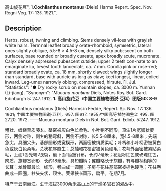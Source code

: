 高山旋花豆",
1.**Cochlianthus montanus** (Diels) Harms Repert. Spec. Nov. Regni Veg. 17: 136. 1921.",

## Description
Herbs, robust, twining and climbing. Stems densely vil-lous with grayish white hairs. Terminal leaflet broadly ovate-rhomboid, symmetric, lateral ones slightly oblique, 5.5-8 × 4.5-8 cm, densely silky pubescent on both surfaces, base rounded or broadly cuneate, apex broadly acute, mucronate. Calyx densely adpressed pubescent outside; upper 2 teeth con-nate to an emarginate lip, lowest tooth lanceolate, ca. 7 mm. Corolla pink or rose-red; standard broadly ovate, ca. 18 mm, shortly clawed; wings slightly longer than standard, base with auricle as long as claw; keel longest, linear, coiled inward. Leg-umes narrowly oblong, compressed, hirsute. Fl. Jul.
  "Statistics": "● Dry rocky scrub on mountain slopes; ca. 3000 m. Yunnan (Li-jiang).
  "Synonym": "*Mucuna montana* Diels, Notes Roy. Bot. Gard. Edinburgh 5: 247. 1912.
**1. 高山旋花豆（中国主要植物图说·豆科）图版50: 8-9**

Cochlianthus montanus (Diels) Harms in Fedde, Repert. Sp. Nov. 17: 136. 1921; 中国主要植物图说·豆科，657. 图637. 1955;中国高等植物图鉴2: 495. 图2720. 1972. ——Mucuna montana Diels in Not. Bot. Gard. Edinb. 5:247. 1912.

粗壮、缠绕草质藤本。茎密被灰白色长柔毛。小叶稍不同形，顶生1片宽卵状菱形，两侧对称，侧生的稍弯斜，两侧不对称，长5.5-8厘米，宽4.5-8厘米；先端急尖，具细尖头，基部圆形或宽楔形，两面密被绢质柔毛；叶柄和小叶柄密被黄白色或灰白色柔毛。总状花序腋生；总轴和花梗密被黄色硬毛；花萼外面密被紧贴柔毛，上面1齿先端2浅裂，最下面1齿披针形，长约7毫米；花冠粉红色或玫瑰红色，肉质，旗瓣宽卵形，长约18毫米，具短瓣柄；翼瓣略长于旗瓣，有与瓣柄相等的长耳；龙骨瓣最长，线形，卷曲成一圆圈；子房与花柱基部密被棕色硬毛；花柱卷曲成一圆圈，柱头头状，顶生。荚果狭长圆形，扁平。花期7月。

特产于云南丽江。生于海拔3000余米高山上的干燥多岩石的灌丛中。
